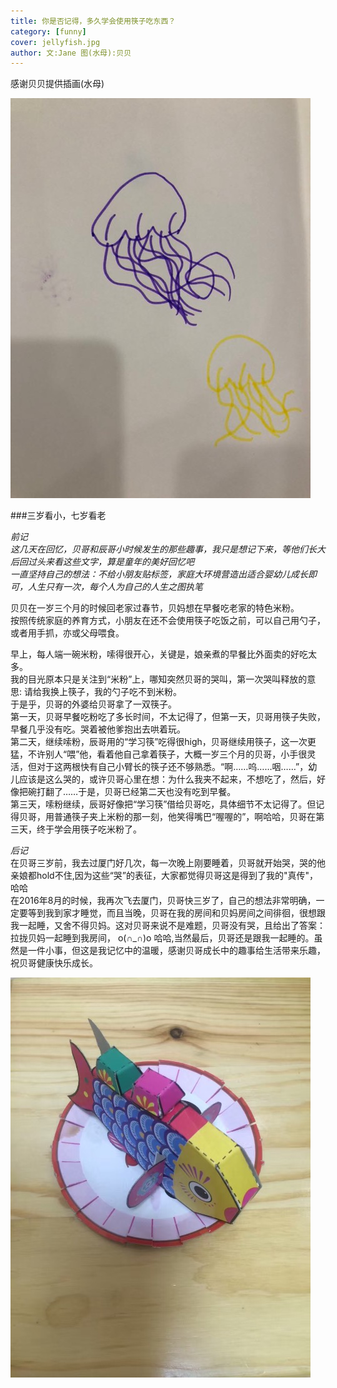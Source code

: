 ```yaml
---
title: 你是否记得，多久学会使用筷子吃东西？        
category: [funny]
cover: jellyfish.jpg
author: 文:Jane 图(水母):贝贝
---
```

感谢贝贝提供插画(水母)                 

![](./jellyfish.jpg)

      
###三岁看小，七岁看老           
   
_前记_       
_这几天在回忆，贝哥和辰哥小时候发生的那些趣事，我只是想记下来，等他们长大后回过头来看这些文字，算是童年的美好回忆吧_      
_一直坚持自己的想法：不给小朋友贴标签，家庭大环境营造出适合婴幼儿成长即可，人生只有一次，每个人为自己的人生之图执笔_      
          
贝贝在一岁三个月的时候回老家过春节，贝妈想在早餐吃老家的特色米粉。        
按照传统家庭的养育方式，小朋友在还不会使用筷子吃饭之前，可以自己用勺子，或者用手抓，亦或父母喂食。      
             
早上，每人端一碗米粉，嗦得很开心，关键是，娘亲煮的早餐比外面卖的好吃太多。     
我的目光原本只是关注到“米粉”上，哪知突然贝哥的哭叫，第一次哭叫释放的意思: 请给我换上筷子，我的勺子吃不到米粉。     
于是乎，贝哥的外婆给贝哥拿了一双筷子。     
第一天，贝哥早餐吃粉吃了多长时间，不太记得了，但第一天，贝哥用筷子失败，早餐几乎没有吃。哭着被他爹抱出去哄着玩。    
第二天，继续嗦粉，辰哥用的“学习筷”吃得很high，贝哥继续用筷子，这一次更猛，不许别人“喂”他，看着他自己拿着筷子，大概一岁三个月的贝哥，小手很灵活，但对于这两根快有自己小臂长的筷子还不够熟悉。“啊……呜……咽……”，幼儿应该是这么哭的，或许贝哥心里在想：为什么我夹不起来，不想吃了，然后，好像把碗打翻了……于是，贝哥已经第二天也没有吃到早餐。          
第三天，嗦粉继续，辰哥好像把“学习筷”借给贝哥吃，具体细节不太记得了。但记得贝哥，用普通筷子夹上米粉的那一刻，他笑得嘴巴“喔喔的”，啊哈哈，贝哥在第三天，终于学会用筷子吃米粉了。      
       
_后记_     
在贝哥三岁前，我去过厦门好几次，每一次晚上刚要睡着，贝哥就开始哭，哭的他亲娘都hold不住,因为这些“哭”的表征，大家都觉得贝哥这是得到了我的"真传"，哈哈     
在2016年8月的时候，我再次飞去厦门，贝哥快三岁了，自己的想法非常明确，一定要等到我到家才睡觉，而且当晚，贝哥在我的房间和贝妈房间之间徘徊，很想跟我一起睡，又舍不得贝妈。这对贝哥来说不是难题，贝哥没有哭，且给出了答案：拉拢贝妈一起睡到我房间， o(∩_∩)o 哈哈,当然最后，贝哥还是跟我一起睡的。虽然是一件小事，但这是我记忆中的温暖，感谢贝哥成长中的趣事给生活带来乐趣，祝贝哥健康快乐成长。      
    
![](./fish.jpg)
